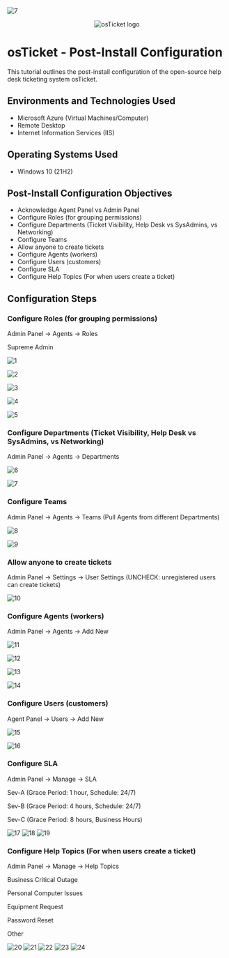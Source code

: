![7](https://github.com/user-attachments/assets/3bb73ad3-7b0c-48f0-a1ac-84ff73ce1082)<p align="center">
<img src="https://i.imgur.com/Clzj7Xs.png" alt="osTicket logo"/>
</p>

<h1>osTicket - Post-Install Configuration</h1>
This tutorial outlines the post-install configuration of the open-source help desk ticketing system osTicket.<br />




<h2>Environments and Technologies Used</h2>

- Microsoft Azure (Virtual Machines/Computer)
- Remote Desktop
- Internet Information Services (IIS)

<h2>Operating Systems Used </h2>

- Windows 10</b> (21H2)

<h2>Post-Install Configuration Objectives</h2>

- Acknowledge Agent Panel vs Admin Panel
- Configure Roles (for grouping permissions)
- Configure Departments (Ticket Visibility, Help Desk vs SysAdmins, vs Networking)
- Configure Teams
- Allow anyone to create tickets
- Configure Agents (workers)
- Configure Users (customers)
- Configure SLA
- Configure Help Topics (For when users create a ticket)

<h2>Configuration Steps</h2>

<h3>Configure Roles (for grouping permissions)</h3>
<p>Admin Panel -> Agents -> Roles</p>
<p>Supreme Admin</p>

![1](https://github.com/user-attachments/assets/f6a5e99b-ed70-43e1-9220-0ee137518cfe)

![2](https://github.com/user-attachments/assets/69b1a88c-af22-4602-9c79-d76427dfd9a5)

![3](https://github.com/user-attachments/assets/d0d4b8e7-f001-4589-8051-aaadcf2bf9f9)

![4](https://github.com/user-attachments/assets/92297cde-f453-46c7-b8cc-660975357a17)

![5](https://github.com/user-attachments/assets/72bdd16d-435a-4d51-b419-9dcd0062bd49)

<h3>Configure Departments (Ticket Visibility, Help Desk vs SysAdmins, vs Networking)</h3>
<p>Admin Panel -> Agents -> Departments</p>

![6](https://github.com/user-attachments/assets/949cf8e2-1354-4200-8165-f04f765ca549)

![7](https://github.com/user-attachments/assets/d310ddab-c42e-40c8-9edb-d36004142f78)

<h3>Configure Teams</h3>
<p>Admin Panel -> Agents -> Teams (Pull Agents from different Departments)</p>

![8](https://github.com/user-attachments/assets/f29d9f13-c9af-422d-9281-fdc326d3ca18)

![9](https://github.com/user-attachments/assets/860f4e5f-dd8d-4cb7-bc79-fd38a3703123)

<h3>Allow anyone to create tickets</h3>
<p>Admin Panel -> Settings -> User Settings (UNCHECK: unregistered users can create tickets)</p>

![10](https://github.com/user-attachments/assets/dcf4bba6-f1ea-4d3a-b9dc-7fa55afc9868)

<h3>Configure Agents (workers)</h3>
<p>Admin Panel -> Agents -> Add New</p>

![11](https://github.com/user-attachments/assets/38d188b3-dc1a-4da0-9339-d5ff47ae902e)

![12](https://github.com/user-attachments/assets/eb211883-3751-4a89-a028-765f4326578f)

![13](https://github.com/user-attachments/assets/d09919ce-da29-428d-87d2-4fb0b5ad3063)

![14](https://github.com/user-attachments/assets/965c1076-7b72-4989-b721-6c435627fd21)

<h3>Configure Users (customers)</h3>
<p>Agent Panel -> Users -> Add New</p>

![15](https://github.com/user-attachments/assets/049b4cd3-f54c-42e2-a088-bb2154a288d3)

![16](https://github.com/user-attachments/assets/af06eb98-d496-4950-ab6f-550be7e5c8b0)

<h3>Configure SLA</h3>
<p>Admin Panel -> Manage -> SLA</p>
<p>Sev-A (Grace Period: 1 hour, Schedule: 24/7)</p>
<p>Sev-B (Grace Period: 4 hours, Schedule: 24/7)</p>
<p>Sev-C (Grace Period: 8 hours, Business Hours)</p>

![17](https://github.com/user-attachments/assets/89592448-1594-4fb8-ad6e-f2ff02332058)
![18](https://github.com/user-attachments/assets/383edc6c-0a37-4349-8122-fe4a697c9eb7)
![19](https://github.com/user-attachments/assets/569af357-9b21-4dab-83a6-0087d9cfb7b9)

<h3>Configure Help Topics (For when users create a ticket)</h3>
<p>Admin Panel -> Manage -> Help Topics</p>
<p>Business Critical Outage</p>
<p>Personal Computer Issues</p>
<p>Equipment Request</p>
<p>Password Reset</p>
<p>Other</p>

![20](https://github.com/user-attachments/assets/900b527d-7b5f-485b-a8c9-32186335e889)
![21](https://github.com/user-attachments/assets/9d8593e1-3c59-48f3-aeaa-7e5b8fcecac1)
![22](https://github.com/user-attachments/assets/bfade730-2388-4631-ab8f-7782a78cc0f7)
![23](https://github.com/user-attachments/assets/269ae5ec-9d03-4d0b-866e-4f60fb1ca785)
![24](https://github.com/user-attachments/assets/47c0c952-a778-4a50-ad66-9ea70ffb0536)
